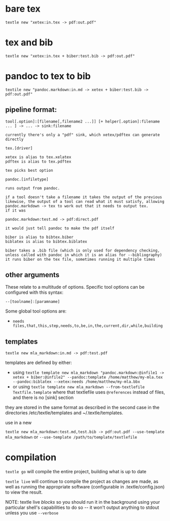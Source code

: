 # bare tex

`textle new "xetex:in.tex -> pdf:out.pdf"`

# tex and bib

`textle new "xetex:in.tex + biber:test.bib -> pdf:out.pdf"`

# pandoc to tex to bib

`textile new "pandoc.markdown:in.md -> xetex + biber:test.bib -> pdf:out.pdf"`

## pipeline format:

```
tool[.option]:[filename[,filename2 ...]] [+ helper[.option]:filename ... ] -> ... -> sink:filename

currently there's only a "pdf" sink, which xetex/pdftex can generate directly

tex.[driver]

xetex is alias to tex.xelatex
pdftex is alias to tex.pdftex

tex picks best option

pandoc.[infiletype]

runs output from pandoc.

if a tool doesn't take a filename it takes the output of the previous
likewise, the output of a tool can read what it must satisfy, allowing pandoc.markdown -> tex to work out that it needs to output tex.
if it was

pandoc.markdown:test.md -> pdf:direct.pdf

it would just tell pandoc to make the pdf itself

biber is alias to bibtex.biber
biblatex is alias to bibtex.biblatex

biber takes a .bib file (which is only used for dependency checking, unless called with pandoc in which it is an alias for --bibliography)
it runs biber on the tex file, sometimes running it multiple times
```

## other arguments

These relate to a multitude of options. Specific tool options can be configured with this syntax:

`--[toolname]:[paramname]`

Some global tool options are:
	
- `needs files,that,this,step,needs,to,be,in,the,current,dir,while,building`

## templates

`textle new mla_markdown:in.md -> pdf:test.pdf`

templates are defined by either:

- using `textle template new mla_markdown "pandoc.markdown:@infile1 -> xetex + biber:@infile2" --pandoc:template /home/matthew/my-mla.tex --pandoc:biblatex --xetex:needs /home/matthew/my-mla.bbx`
- or using `textle template new mla_markdown --from-textlefile Textfile.template` where that textlefile uses `@references` instead of files, and there is no [sink] section

they are stored in the same format as described in the second case in the directories /etc/textle/templates and ~/.textle/templates.

use in a new

`textle new mla_markdown:test.md,test.bib -> pdf:out.pdf --use-template mla_markdown` or `--use-template /path/to/template/textlefile`

# compilation

`textle go` will compile the entire project, building what is up to date

`textle live` will continue to compile the project as changes are made, as well as running the appropriate software (configurable in .textle/config.json) to view the result.

NOTE: textle live _blocks_ so you should run it in the background using your particular shell's capabilities to do so -- it won't output anything to stdout unless you use `--verbose`
